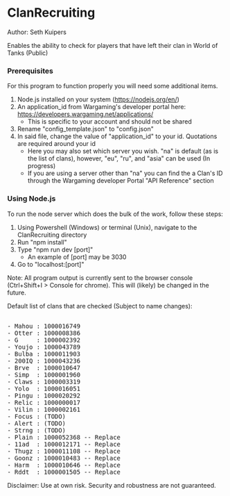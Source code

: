 # ClanRecruiting
Author: Seth Kuipers  
  
Enables the ability to check for players that have left their clan in World of Tanks (Public) 
  
### Prerequisites  

For this program to function properly you will need some additional items.  
1. Node.js installed on your system (https://nodejs.org/en/)
2. An application_id from Wargaming's developer portal here: https://developers.wargaming.net/applications/  
   * This is specific to your account and should not be shared  
3. Rename "config_template.json" to "config.json"  
4. In said file, change the value of "application_id" to your id. Quotations are required around your id
   * Here you may also set which server you wish. "na" is default (as is the list of clans), however, "eu", "ru", and "asia" can be used (In progress)
   * If you are using a server other than "na" you can find the a Clan's ID through the Wargaming developer Portal "API Reference" section  
  
### Using Node.js  
  
To run the node server which does the bulk of the work, follow these steps:  
1. Using Powershell (Windows) or terminal (Unix), navigate to the ClanRecruiting directory  
2. Run "npm install"  
3. Type "npm run dev [port]"
   * An example of [port] may be 3030  
4. Go to "localhost:[port]"  
  
  
Note: All program output is currently sent to the browser console (Ctrl+Shift+I > Console for chrome). This will (likely) be changed in the future.  
  
Default list of clans that are checked (Subject to name changes):  
<pre>  
- Mahou : 1000016749  
- Otter : 1000008386  
- G     : 1000002392  
- Youjo : 1000043789  
- Bulba : 1000011903  
- 200IQ : 1000043236  
- Brve  : 1000010647  
- Simp  : 1000001960  
- Claws : 1000003319  
- Yolo  : 1000016051  
- Pingu : 1000020292  
- Relic : 1000000017  
- Vilin : 1000002161  
- Focus : (TODO)  
- Alert : (TODO)  
- Strng : (TODO)  
- Plain : 1000052368 -- Replace  
- 11ad  : 1000012171 -- Replace  
- Thugz : 1000011108 -- Replace  
- Goonz : 1000010483 -- Replace  
- Harm  : 1000010646 -- Replace  
- Rddt  : 1000001505 -- Replace  
</pre>  
  
Disclaimer: Use at own risk. Security and robustness are not guaranteed.  
